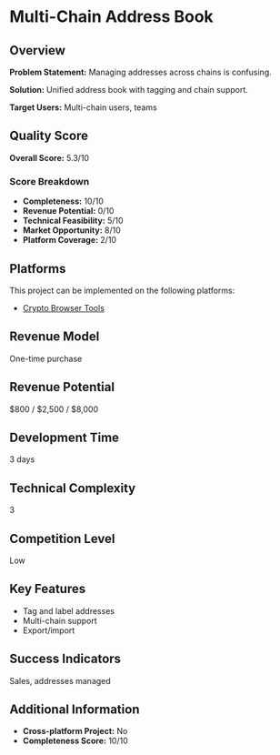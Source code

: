 # Multi-Chain Address Book

## Overview
**Problem Statement:** Managing addresses across chains is confusing.

**Solution:** Unified address book with tagging and chain support.

**Target Users:** Multi-chain users, teams

## Quality Score
**Overall Score:** 5.3/10

### Score Breakdown
- **Completeness:** 10/10
- **Revenue Potential:** 0/10
- **Technical Feasibility:** 5/10
- **Market Opportunity:** 8/10
- **Platform Coverage:** 2/10

## Platforms
This project can be implemented on the following platforms:
- [Crypto Browser Tools](./platforms/crypto-browser-tools/)

## Revenue Model
One-time purchase

## Revenue Potential
$800 / $2,500 / $8,000

## Development Time
3 days

## Technical Complexity
3

## Competition Level
Low

## Key Features
- Tag and label addresses
- Multi-chain support
- Export/import

## Success Indicators
Sales, addresses managed

## Additional Information
- **Cross-platform Project:** No
- **Completeness Score:** 10/10
